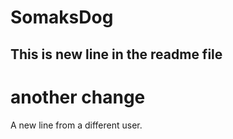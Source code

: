 # SomaksDog

## This is new line in the readme file

# another change
A new line from a different user.
